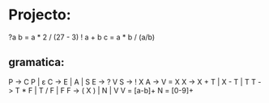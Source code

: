 
# Projecto:
?a
b = a * 2 / (27 - 3)
! a + b 
c = a * b / (a/b)

## gramatica:
P -> C P | ε
C -> E | A | S
E -> ? V
S -> ! X
A -> V = X
X -> X + T | X - T | T
T -> T * F | T / F | F
F -> ( X ) | N | V
V = [a-b]+
N = [0-9]+